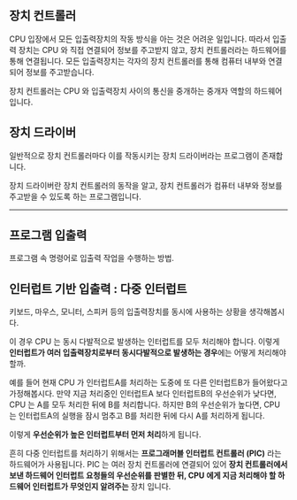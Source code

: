 ## 장치 컨트롤러

CPU 입장에서 모든 입출력장치의 작동 방식을 아는 것은 어려운 일입니다. 따라서 입출력 장치는 CPU 와 직접 연결되어 정보를 주고받지 않고, 장치 컨트롤러라는 하드웨어를 통해 연결됩니다. 모든 입출력장치는 각자의 장치 컨트롤러를 통해 컴퓨터 내부와 연결되어 정보를 주고받습니다.

장치 컨트롤러는 CPU 와 입출력장치 사이의 통신을 중개하는 중개자 역할의 하드웨어입니다.

## 장치 드라이버

일반적으로 장치 컨트롤러마다 이를 작동시키는 장치 드라이버라는 프로그램이 존재합니다.

장치 드라이버란 장치 컨트롤러의 동작을 알고, 장치 컨트롤러가 컴퓨터 내부와 정보를 주고받을 수 있도록 하는 프로그램입니다.

---

## 프로그램 입출력

프로그램 속 명령어로 입출력 작업을 수행하는 방법.

## 인터럽트 기반 입출력 : 다중 인터럽트

키보드, 마우스, 모니터, 스피커 등의 입출력장치를 동시에 사용하는 상황을 생각해봅시다.

이 경우 CPU 는 동시 다발적으로 발생하는 인터럽트를 모두 처리해야 합니다. 이렇게 **인터럽트가 여러 입출력장치로부터 동시다발적으로 발생하는 경우**에는 어떻게 처리해야 할까.

예를 들어 현재 CPU 가 인터럽트A를 처리하는 도중에 또 다른 인터럽트B가 들어왔다고 가정해봅시다. 만약 지금 처리중인 인터럽트A 보다 인터럽트B의 우선순위가 낮다면, CPU 는 A를 모두 처리한 뒤에 B를 처리합니다. 하지만 B의 우선순위가 높다면, CPU 는 인터럽트A의 실행을 잠시 멈추고 B를 처리한 뒤에 다시 A를 처리하게 됩니다.

이렇게 **우선순위가 높은 인터럽트부터 먼저 처리**하게 됩니다.

흔히 다중 인터럽트를 처리하기 위해서는 **프로그래머블 인터럽트 컨트롤러 (PIC)** 라는 하드웨어가 사용됩니다. PIC 는 여러 장치 컨트롤러에 연결되어 있어 **장치 컨트롤러에서 보낸 하드웨어 인터럽트 요청들의 우선순위를 판별한 뒤, CPU 에게 지금 처리해야 할 하드웨어 인터럽트가 무엇인지 알려주는** 장치 입니다.